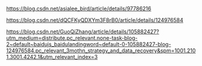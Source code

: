 <!-- 相似度算法 -->
https://blog.csdn.net/asialee_bird/article/details/97786216


<!-- 超干货！一文概览 NLP 算法 -->
https://blog.csdn.net/dQCFKyQDXYm3F8rB0/article/details/124976584


<!-- 自然语言处理（NLP）常用算法入门笔记 -->
https://blog.csdn.net/GuoQiZhang/article/details/105882427?utm_medium=distribute.pc_relevant.none-task-blog-2~default~baidujs_baidulandingword~default-0-105882427-blog-124976584.pc_relevant_3mothn_strategy_and_data_recovery&spm=1001.2101.3001.4242.1&utm_relevant_index=3